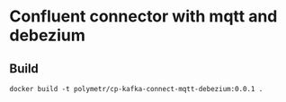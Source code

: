 # Confluent connector with mqtt and debezium

## Build

    docker build -t polymetr/cp-kafka-connect-mqtt-debezium:0.0.1 .
